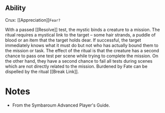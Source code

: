 ## Ability
Crux: [[Appreciation]]`Fear?`

With a passed [[Resolve]] test, the mystic binds a creature to a mission. The ritual requires a mystical link to the target – some hair strands, a puddle of blood or an item that the target holds dear. If successful, the target immediately knows what it must do but not who has actually bound them to the mission or task. The effect of the ritual is that the creature has a second chance to pass one test per scene while trying to complete the mission. On the other hand, they have a second chance to fail all tests during scenes which are not directly related to the mission. Burdened by Fate can be dispelled by the ritual [[Break Link]].
# Notes
* From the Symbaroum Advanced Player's Guide.